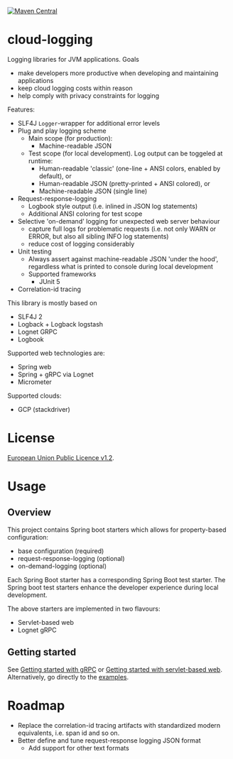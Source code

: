 [![Maven Central](https://img.shields.io/maven-central/v/no.entur.logging.cloud/api.svg)](https://mvnrepository.com/artifact/no.entur.logging.cloud)

# cloud-logging
Logging libraries for JVM applications. Goals

 * make developers more productive when developing and maintaining applications
 * keep cloud logging costs within reason
 * help comply with privacy constraints for logging

Features:

 * SLF4J `Logger`-wrapper for additional error levels
 * Plug and play logging scheme
   * Main scope (for production):
     * Machine-readable JSON
   * Test scope (for local development). Log output can be toggeled at runtime:
     * Human-readable 'classic' (one-line + ANSI colors, enabled by default), or
     * Human-readable JSON (pretty-printed + ANSI colored), or
     * Machine-readable JSON (single line)
 * Request-response-logging
     * Logbook style output (i.e. inlined in JSON log statements)
     * Additional ANSI coloring for test scope
 * Selective 'on-demand' logging for unexpected web server behaviour
     * capture full logs for problematic requests (i.e. not only WARN or ERROR, but also all sibling INFO log statements)
     * reduce cost of logging considerably
 * Unit testing
   * Always assert against machine-readable JSON 'under the hood', regardless what is printed to console during local development
   * Supported frameworks
     * JUnit 5
 * Correlation-id tracing

This library is mostly based on

 * SLF4J 2
 * Logback + Logback logstash
 * Lognet GRPC
 * Logbook

Supported web technologies are:

 * Spring web
 * Spring + gRPC via Lognet
 * Micrometer

Supported clouds:

 * GCP (stackdriver)

# License
[European Union Public Licence v1.2](https://eupl.eu/).

# Usage

## Overview
This project contains Spring boot starters which allows for property-based configuration:

 * base configuration (required)
 * request-response-logging (optional)
 * on-demand-logging (optional)

Each Spring Boot starter has a corresponding Spring Boot test starter. The Spring boot test starters enhance the developer experience during local development. 

The above starters are implemented in two flavours:

 * Servlet-based web
 * Lognet gRPC

## Getting started
See [Getting started with gRPC](guides/gRPC.md) or [Getting started with servlet-based web](guides/web.md). Alternatively, go directly to the [examples](examples).

# Roadmap

 * Replace the correlation-id tracing artifacts with standardized modern equivalents, i.e. span id and so on.
 * Better define and tune request-response logging JSON format
    * Add support for other text formats
    
 



